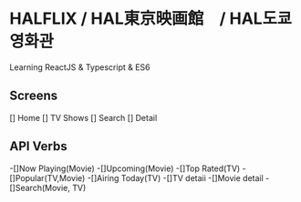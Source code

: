# HALFLIX / HAL東京映画館　/ HAL도쿄 영화관

Learning ReactJS & Typescript & ES6

## Screens

[] Home
[] TV Shows
[] Search
[] Detail

 ## API Verbs

 -[]Now Playing(Movie)
 -[]Upcoming(Movie)
 -[]Top Rated(TV)
 -[]Popular(TV,Movie)
 -[]Airing Today(TV)
 -[]TV detaii
 -[]Movie detail
 -[]Search(Movie, TV)